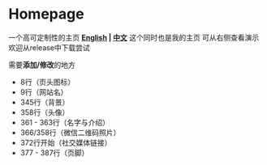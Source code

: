# Homepage

一个高可定制性的主页
**[English](README.md) | [中文](README_cn.md)**
这个同时也是我的主页
可从右侧查看演示
欢迎从release中下载尝试

需要**添加/修改**的地方
- 8行（页头图标）
- 9行（网站名）
- 345行（背景）
- 358行（头像）
- 361 - 363行（名字与介绍）
- 366/358行（微信二维码照片）
- 372行开始（社交媒体链接）
- 377 - 387行（页脚）